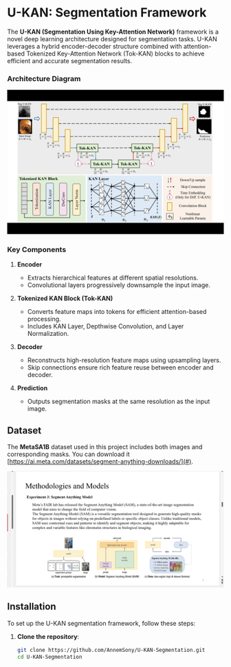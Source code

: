 # U-KAN: Segmentation Framework

The **U-KAN (Segmentation Using Key-Attention Network)** framework is a novel deep learning architecture designed for segmentation tasks. U-KAN leverages a hybrid encoder-decoder structure combined with attention-based Tokenized Key-Attention Network (Tok-KAN) blocks to achieve efficient and accurate segmentation results.
### Architecture Diagram
![U-KAN Architecture](all.png)

### Key Components

1. **Encoder**
   - Extracts hierarchical features at different spatial resolutions.
   - Convolutional layers progressively downsample the input image.

2. **Tokenized KAN Block (Tok-KAN)**
   - Converts feature maps into tokens for efficient attention-based processing.
   - Includes KAN Layer, Depthwise Convolution, and Layer Normalization.

3. **Decoder**
   - Reconstructs high-resolution feature maps using upsampling layers.
   - Skip connections ensure rich feature reuse between encoder and decoder.

4. **Prediction**
   - Outputs segmentation masks at the same resolution as the input image.



## Dataset

The **MetaSA1B** dataset used in this project includes both images and corresponding masks. You can download it [https://ai.meta.com/datasets/segment-anything-downloads/](#).

![META Dataset](https://github.com/AnnemSony/KAN-for-Segmentation/blob/main/Screenshot%20(8).png)

## Installation

To set up the U-KAN segmentation framework, follow these steps:

1. **Clone the repository**:
   ```bash
   git clone https://github.com/AnnemSony/U-KAN-Segmentation.git
   cd U-KAN-Segmentation

